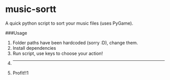 # music-sortt
A quick python script to sort your music files (uses PyGame).

###Usage
1. Folder paths have been hardcoded (sorry :D), change them.
2. Install dependencies
3. Run script, use keys to choose your action!
4. *****
5. Profit!!1
